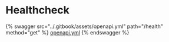 # Healthcheck

{% swagger src="../.gitbook/assets/openapi.yml" path="/health" method="get" %}
[openapi.yml](../.gitbook/assets/openapi.yml)
{% endswagger %}
